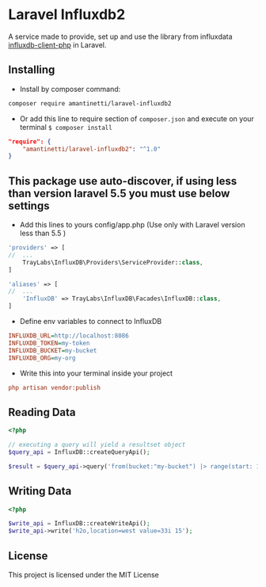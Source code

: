 # Laravel Influxdb2

A service made to provide, set up and use the library from influxdata [influxdb-client-php](https://github.com/influxdata/influxdb-client-php) in Laravel.

## Installing

* Install by composer command:

```sh
composer require amantinetti/laravel-influxdb2
```

* Or add this line to require section of ```composer.json``` and execute on your terminal ```$ composer install```

```json
"require": {
    "amantinetti/laravel-influxdb2": "^1.0"
}
```


## This package use auto-discover, if using less than version laravel 5.5 you must use below settings

* Add this lines to yours config/app.php (Use only with Laravel version less than 5.5 )

```php
'providers' => [
//  ...
    TrayLabs\InfluxDB\Providers\ServiceProvider::class,
]
```

```php
'aliases' => [
//  ...
    'InfluxDB' => TrayLabs\InfluxDB\Facades\InfluxDB::class,
]
```

* Define env variables to connect to InfluxDB

```ini
INFLUXDB_URL=http://localhost:8086
INFLUXDB_TOKEN=my-token
INFLUXDB_BUCKET=my-bucket
INFLUXDB_ORG=my-org
```

* Write this into your terminal inside your project

```ini
php artisan vendor:publish
```

## Reading Data

```php
<?php

// executing a query will yield a resultset object
$query_api = InfluxDB::createQueryApi();

$result = $query_api->query('from(bucket:"my-bucket") |> range(start: 1970-01-01T00:00:00.000000001Z) |> last()');


```

## Writing Data

```php
<?php

$write_api = InfluxDB::createWriteApi();
$write_api->write('h2o,location=west value=33i 15');

```

License
----

This project is licensed under the MIT License
